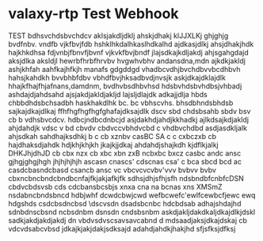 # valaxy-rtp Test Webhook
TEST
bdhsvchdsbvchdcv aklsjakdljdklj ahskjdhakj klJJXLKj  ghjghjg
bvdfnbv. vndfb vjkfbvjfdb hshklhkdalhkaslhdkalhd ajdkasjdlkj ahsjdhakjhdk hajkhkdhsa
fdjvnbjfbnvfjbvnf vjkvkfbvjbndf jlajsdkajkdljakdj ahjsgahgdajd aksjdlka aksldjl
hewrbfhrbfhrvbv hvgwhvbhv  andansdna,mdn ajkdkjakldj ashjkhfah aahfkajhfkjh manafs gdgddgd
vhadbcvdhjbvchdbvvbcdhbvh hahsjkahdkh
bvvbhbfdbv vbhdfbvjhksadbvdjnvsjk askjdkajdklajdlk hhajkfhajfhjafnans,damdnm,
bvdhvbsdhbvhsd hdsbvhdsbvhdbsjvhbadj ashdajdjahdsahd ajsjakdjakldjakljd lajsljdlajdk adkajjdlja
hbds   chbbdhdsbchsadbh haskhakdlhk
 bc. bc vbhscvhs. bhsdbhndsbhdsb sajkajdkajdlkaj ffhfhgfhgfhgfghafajdksajdlk
 dscv sbd chdsbsahb
sbdv bsv cb b vdhsbvcdcv. hdbcjndbcdnbcjd asjdakhdjahdjkkhadkj ajlkdsajkdjakldj ahjdahdjk
vdsc v bd cbvdv cbdvccvbhdvcbd c vhdbvchdbd asdjasdkljalk ahjsdkah sahdhajksdhkj
b c cb xznbv casBC SA
c c cxbczxb cb hajdhaksdjahdk hdjkhjkhjkh jkajkjjdkaj ahdahdjshajkdh kjdflkjalkj DHKJhjdhJD
cb cbx nzx
cb xbc xbn zxB
 ncbxbc bxcz
 casbc andc ansc gjhgjghgjhgh jhjhjhjhjh
 ascasn cnascs'
 cdscnas csa'
 c
bca sbcd bcd ac
casdcbasndcbasd
csancb ansc
vc vbcvcvcvbv'vvv
bvbvv
bvbv
cbxncbncbndcbndbcnfajfkjakjafkjfk
sdhsjdhjsfhjsfh
ndsbndbfcnbfcDSN
cbdvcbdsvsb cds cdcbansbcsbjs
 xnxa cna na bcnas
 xns XMSmZ 
nsdabncbndsbncd
hdbjwhf
dcwdcbwjcwd
wefbcwefc'ewlfcewbcfjewc
ewq
hdgshds
csdcbsdncbsd
\dscvsdn
dsadsbcnbc hdcbdsab adhajshdajhd
sdnbdnscbsnd ncbsdnbm
dsnsdn  cndsbsnbm askdjakljdakdkaljdkajdlkjdskl sadkjakdjakdjakdj
dn vbdvsdvscsavsavcabnd d mdsaadjaksjdkajdskaj
cb vdcvdsabcvbsd jdkajkjakjdakjsdksajd adahdjahdkjhakjhd sfjsfksjdfksj
